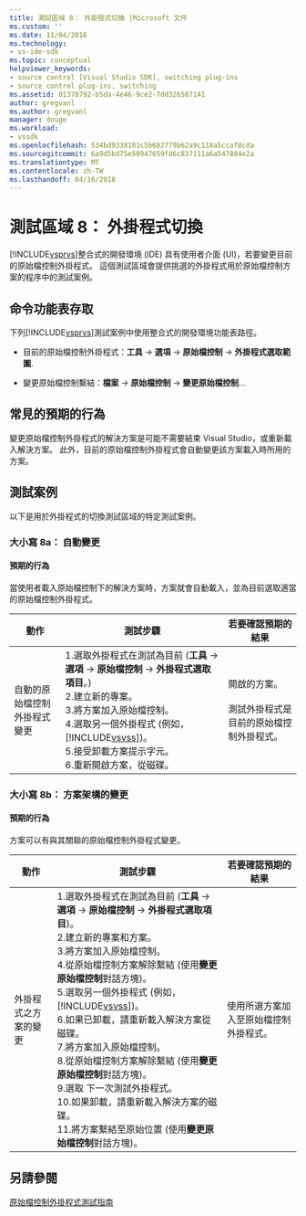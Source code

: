 ```yaml
---
title: 測試區域 8： 外掛程式切換 |Microsoft 文件
ms.custom: ''
ms.date: 11/04/2016
ms.technology:
- vs-ide-sdk
ms.topic: conceptual
helpviewer_keywords:
- source control [Visual Studio SDK], switching plug-ins
- source control plug-ins, switching
ms.assetid: 01370792-b5da-4e46-9ce2-7dd326587141
author: gregvanl
ms.author: gregvanl
manager: douge
ms.workload:
- vssdk
ms.openlocfilehash: 534bd9338181c5b682779b62a9c118a5ccaf8cda
ms.sourcegitcommit: 6a9d5bd75e50947659fd6c837111a6a547884e2a
ms.translationtype: MT
ms.contentlocale: zh-TW
ms.lasthandoff: 04/16/2018
---
```

# <a name="test-area-8-plug-in-switching"></a>測試區域 8： 外掛程式切換
[!INCLUDE[vsprvs](../../code-quality/includes/vsprvs_md.md)]整合式的開發環境 (IDE) 具有使用者介面 (UI)，若要變更目前的原始檔控制外掛程式。 這個測試區域會提供挑選的外掛程式用於原始檔控制方案的程序中的測試案例。  
  
## <a name="command-menu-access"></a>命令功能表存取  
 下列[!INCLUDE[vsprvs](../../code-quality/includes/vsprvs_md.md)]測試案例中使用整合式的開發環境功能表路徑。  
  
-   目前的原始檔控制外掛程式：**工具** -> **選項** -> **原始檔控制** -> **外掛程式選取範圍**.  
  
-   變更原始檔控制繫結：**檔案** -> **原始檔控制** -> **變更原始檔控制**...  
  
## <a name="common-expected-behavior"></a>常見的預期的行為  
 變更原始檔控制外掛程式的解決方案是可能不需要結束 Visual Studio，或重新載入解決方案。 此外，目前的原始檔控制外掛程式會自動變更該方案載入時所用的方案。  
  
## <a name="test-cases"></a>測試案例  
 以下是用於外掛程式的切換測試區域的特定測試案例。  
  
### <a name="case-8a-automatic-change"></a>大小寫 8a： 自動變更  
  
#### <a name="expected-behavior"></a>預期的行為  
 當使用者載入原始檔控制下的解決方案時，方案就會自動載入，並為目前選取適當的原始檔控制外掛程式。  
  
|動作|測試步驟|若要確認預期的結果|  
|------------|----------------|--------------------------------|  
|自動的原始檔控制外掛程式變更|1.選取外掛程式在測試為目前 (**工具** -> **選項** -> **原始檔控制** -> **外掛程式選取項目**。)<br />2.建立新的專案。<br />3.將方案加入原始檔控制。<br />4.選取另一個外掛程式 (例如， [!INCLUDE[vsvss](../../extensibility/includes/vsvss_md.md)])。<br />5.接受卸載方案提示字元。<br />6.重新開啟方案，從磁碟。|開啟的方案。<br /><br /> 測試外掛程式是目前的原始檔控制外掛程式。|  
  
### <a name="case-8b-solution-based-change"></a>大小寫 8b： 方案架構的變更  
  
#### <a name="expected-behavior"></a>預期的行為  
 方案可以有與其關聯的原始檔控制外掛程式變更。  
  
|動作|測試步驟|若要確認預期的結果|  
|------------|----------------|--------------------------------|  
|外掛程式之方案的變更|1.選取外掛程式在測試為目前 (**工具** -> **選項** -> **原始檔控制** -> **外掛程式選取項目**)。<br />2.建立新的專案和方案。<br />3.將方案加入原始檔控制。<br />4.從原始檔控制方案解除繫結 (使用**變更原始檔控制**對話方塊)。<br />5.選取另一個外掛程式 (例如， [!INCLUDE[vsvss](../../extensibility/includes/vsvss_md.md)])。<br />6.如果已卸載，請重新載入解決方案從磁碟。<br />7.將方案加入原始檔控制。<br />8.從原始檔控制方案解除繫結 (使用**變更原始檔控制**對話方塊)。<br />9.選取 下一次測試外掛程式。<br />10.如果卸載，請重新載入解決方案的磁碟。<br />11.將方案繫結至原始位置 (使用**變更原始檔控制**對話方塊)。|使用所選方案加入至原始檔控制外掛程式。|  
  
## <a name="see-also"></a>另請參閱  
 [原始檔控制外掛程式測試指南](../../extensibility/internals/test-guide-for-source-control-plug-ins.md)